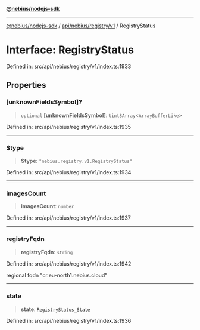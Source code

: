 [**@nebius/nodejs-sdk**](../../../../../README.md)

---

[@nebius/nodejs-sdk](../../../../../README.md) / [api/nebius/registry/v1](../README.md) / RegistryStatus

# Interface: RegistryStatus

Defined in: src/api/nebius/registry/v1/index.ts:1933

## Properties

### \[unknownFieldsSymbol\]?

> `optional` **\[unknownFieldsSymbol\]**: `Uint8Array`\<`ArrayBufferLike`\>

Defined in: src/api/nebius/registry/v1/index.ts:1935

---

### $type

> **$type**: `"nebius.registry.v1.RegistryStatus"`

Defined in: src/api/nebius/registry/v1/index.ts:1934

---

### imagesCount

> **imagesCount**: `number`

Defined in: src/api/nebius/registry/v1/index.ts:1937

---

### registryFqdn

> **registryFqdn**: `string`

Defined in: src/api/nebius/registry/v1/index.ts:1942

regional fqdn "cr.eu-north1.nebius.cloud"

---

### state

> **state**: [`RegistryStatus_State`](../type-aliases/RegistryStatus_State.md)

Defined in: src/api/nebius/registry/v1/index.ts:1936
